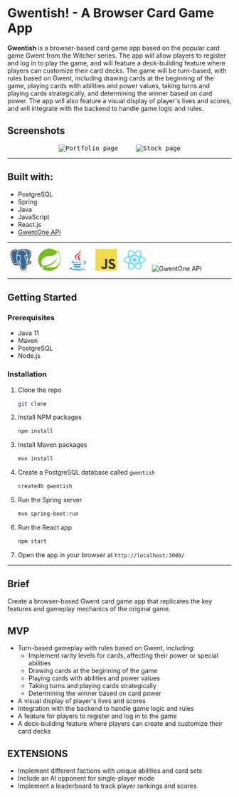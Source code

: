 # Gwentish! - A Browser Card Game App

**Gwentish** is a browser-based card game app based on the popular card game Gwent from the Witcher series. The app will allow players to register and log in to play the game, and will feature a deck-building feature where players can customize their card decks. The game will be turn-based, with rules based on Gwent, including drawing cards at the beginning of the game, playing cards with abilities and power values, taking turns and playing cards strategically, and determining the winner based on card power. The app will also feature a visual display of player's lives and scores, and will integrate with the backend to handle game logic and rules.

## Screenshots

<div style="text-align: center">
   <span>
    <kbd>
      <img height="200px" alt="Portfolio page" src="./client/src/screenshots/title.png">
    </kbd>
     &emsp;&emsp;
    <kbd>
     <img height="200px" alt="Stock page" src="./client/src/screenshots/action.png">
    </kbd>
     <span>
 </div>

<hr>

## Built with:

- PostgreSQL
- Spring
- Java
- JavaScript
- React.js
- <a href="https://api.gwent.one/"> GwentOne API </a>

<hr>

<span>
<img hspace="5" height="50px" title="PostgreSQL" src="https://github.com/devicons/devicon/blob/master/icons/postgresql/postgresql-original.svg">
<img hspace="5" height="50px" title="Spring" src="https://github.com/devicons/devicon/blob/master/icons/spring/spring-original.svg">
<img hspace="5" height="50px" title="Java" src="https://github.com/devicons/devicon/blob/master/icons/java/java-original.svg">
<img hspace="5" height="50px" title="JavaScript" src="https://raw.githubusercontent.com/devicons/devicon/v2.15.1/icons/javascript/javascript-original.svg">
<img hspace="5" height="50px" title="React JS" src="https://raw.githubusercontent.com/devicons/devicon/v2.15.1/icons/react/react-original.svg">
<img hspace="5" height="50px" title="GwentOne API" src="https://gwent.one/image/favicon/favicon-96x96.png">
</span>

<hr>

## Getting Started

### Prerequisites

- Java 11
- Maven
- PostgreSQL
- Node.js

### Installation

1. Clone the repo
   ```sh
   git clone

    ```
2. Install NPM packages
    ```sh
    npm install
    ```
3. Install Maven packages
    ```sh
    mvn install
    ```
4. Create a PostgreSQL database called `gwentish`
    ```sh
    createdb gwentish
    ```

5. Run the Spring server
    ```sh
    mvn spring-boot:run
    ```
6. Run the React app
    ```sh
    npm start
    ```
7. Open the app in your browser at `http://localhost:3000/`

<hr>


## Brief
Create a browser-based Gwent card game app that replicates the key features and gameplay mechanics of the original game.

## MVP
- Turn-based gameplay with rules based on Gwent, including:
  - Implement rarity levels for cards, affecting their power or special abilities
  - Drawing cards at the beginning of the game
  - Playing cards with abilities and power values
  - Taking turns and playing cards strategically
  - Determining the winner based on card power
- A visual display of player's lives and scores
- Integration with the backend to handle game logic and rules
- A feature for players to register and log in to the game
- A deck-building feature where players can create and customize their card decks

## EXTENSIONS
- Implement different factions with unique abilities and card sets
- Include an AI opponent for single-player mode
- Implement a leaderboard to track player rankings and scores

